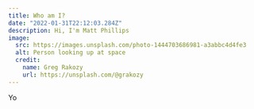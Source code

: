 ```yaml
---
title: Who am I?
date: "2022-01-31T22:12:03.284Z"
description: Hi, I'm Matt Phillips
image:
  src: https://images.unsplash.com/photo-1444703686981-a3abbc4d4fe3
  alt: Person looking up at space
  credit:
    name: Greg Rakozy
    url: https://unsplash.com/@grakozy
---
```


Yo
